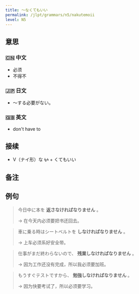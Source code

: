 ```yaml
---
title: 〜なくてもいい
permalink: /jlpt/grammars/n5/nakutemoii
level: N5
---
```


## 意思

### 🇨🇳 中文

- 必须
- 不得不

### 🇯🇵 日文

- 〜する必要がない。

### 🇬🇧 英文

- don't have to

## 接续

- V（ナイ形）な ~~い~~ \+ くてもいい

## 备注


## 例句

> 今日中に本を **返さなければなりません** 。
>
> → 在今天内必须要把书还回去。

> 車に乗る時はシートベルトを **しなければなりません** 。
>
> → 上车必须系好安全带。

> 仕事がまだ終わらないので、 **残業しなければなりません** 。
>
> → 因为工作还没有完成，所以我必须要加班。

> もうすぐテストですから、 **勉強しなければなりません** 。
>
> → 因为快要考试了，所以必须要学习。


